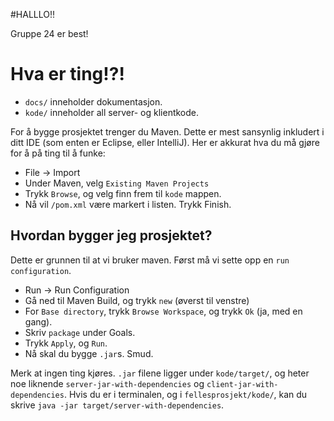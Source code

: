 #HALLLO!!

Gruppe 24 er best! 


# Hva er ting!?!

 - `docs/` inneholder dokumentasjon.
 - `kode/` inneholder all server- og klientkode.

For å bygge prosjektet trenger du Maven. Dette er mest sansynlig inkludert i ditt IDE (som enten er Eclipse, eller IntelliJ).
Her er akkurat hva du må gjøre for å på ting til å funke:

 - File -> Import
 - Under Maven, velg `Existing Maven Projects`
 - Trykk `Browse`, og velg finn frem til `kode` mappen.
 - Nå vil `/pom.xml` være markert i listen. Trykk Finish.

## Hvordan bygger jeg prosjektet? 

Dette er grunnen til at vi bruker maven. Først må vi sette opp en `run configuration`.

 - Run -> Run Configuration
 - Gå ned til Maven Build, og trykk `new` (øverst til venstre)
 - For `Base directory`, trykk `Browse Workspace`, og trykk `Ok` (ja, med en gang). 
 - Skriv `package` under Goals.
 - Trykk `Apply`, og `Run`. 
 - Nå skal du bygge `.jar`s. Smud.

Merk at ingen ting kjøres. `.jar` filene ligger under `kode/target/`, og heter noe liknende `server-jar-with-dependencies` og `client-jar-with-dependencies`.
Hvis du er i terminalen, og i `fellesprosjekt/kode/`, kan du skrive `java -jar target/server-with-dependencies`.

